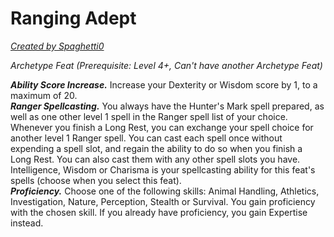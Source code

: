 # Ranging Adept
[*Created by Spaghetti0*](https://bio.site/spaghetti0)  

*Archetype Feat (Prerequisite: Level 4+, Can't have another Archetype Feat)*  

***Ability Score Increase.*** Increase your Dexterity or Wisdom score by 1, to a maximum of 20.  
***Ranger Spellcasting.*** You always have the Hunter's Mark spell prepared, as well as one other level 1 spell in the Ranger spell list of your choice. Whenever you finish a Long Rest, you can exchange your spell choice for another level 1 Ranger spell. You can cast each spell once without expending a spell slot, and regain the ability to do so when you finish a Long Rest. You can also cast them with any other spell slots you have. Intelligence, Wisdom or Charisma is your spellcasting ability for this feat's spells (choose when you select this feat).  
***Proficiency.*** Choose one of the following skills: Animal Handling, Athletics, Investigation, Nature, Perception, Stealth or Survival. You gain proficiency with the chosen skill. If you already have proficiency, you gain Expertise instead.